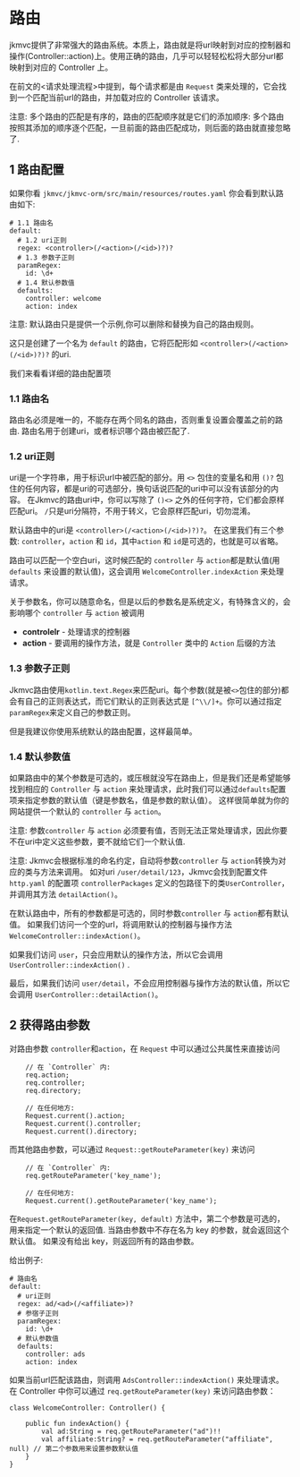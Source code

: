 # 路由

jkmvc提供了非常强大的路由系统。本质上，路由就是将url映射到对应的控制器和操作(Controller::action)上。使用正确的路由，几乎可以轻轻松松将大部分url都映射到对应的 Controller 上。

在前文的<请求处理流程>中提到，每个请求都是由 `Request` 类来处理的，它会找到一个匹配当前url的路由，并加载对应的 Controller 该请求。

注意: 多个路由的匹配是有序的，路由的匹配顺序就是它们的添加顺序: 多个路由按照其添加的顺序逐个匹配，一旦前面的路由匹配成功，则后面的路由就直接忽略了.

## 1 路由配置

如果你看 `jkmvc/jkmvc-orm/src/main/resources/routes.yaml` 你会看到默认路由如下:

```
# 1.1 路由名
default:
  # 1.2 uri正则
  regex: <controller>(/<action>(/<id>)?)?
  # 1.3 参数子正则
  paramRegex:
    id: \d+
  # 1.4 默认参数值
  defaults:
    controller: welcome
    action: index
```

注意: 默认路由只是提供一个示例,你可以删除和替换为自己的路由规则。

这只是创建了一个名为 `default` 的路由，它将匹配形如 `<controller>(/<action>(/<id>)?)?` 的uri.

我们来看看详细的路由配置项

### 1.1 路由名

路由名必须是唯一的，不能存在两个同名的路由，否则重复设置会覆盖之前的路由. 路由名用于创建uri，或者标识哪个路由被匹配了.

### 1.2 uri正则

uri是一个字符串，用于标识url中被匹配的部分。用 `<>` 包住的变量名和用 `()?` 包住的任何内容，都是uri的可选部分，换句话说匹配的uri中可以没有该部分的内容。 在Jkmvc的路由uri中，你可以写除了 `()<>` 之外的任何字符，它们都会原样匹配uri。 `/`只是uri分隔符，不用于转义，它会原样匹配uri，切勿混淆。

默认路由中的uri是 `<controller>(/<action>(/<id>)?)?`。 在这里我们有三个参数: `controller`，`action` 和 `id`，其中`action` 和 `id`是可选的，也就是可以省略。

路由可以匹配一个空白uri，这时候匹配的 `controller` 与 `action`都是默认值(用 `defaults` 来设置的默认值)，这会调用 `WelcomeController.indexAction` 来处理请求。

关于参数名，你可以随意命名，但是以后的参数名是系统定义，有特殊含义的，会影响哪个 `controller` 与 `action` 被调用

 * **controlelr** - 处理请求的控制器
 * **action** - 要调用的操作方法，就是 `Controller` 类中的 `Action` 后缀的方法

### 1.3 参数子正则

Jkmvc路由使用`kotlin.text.Regex`来匹配uri。每个参数(就是被`<>`包住的部分)都会有自己的正则表达式，而它们默认的正则表达式是 `[^\\/]+`。你可以通过指定`paramRegex`来定义自己的参数正则。

但是我建议你使用系统默认的路由配置，这样最简单。

### 1.4 默认参数值

如果路由中的某个参数是可选的，或压根就没写在路由上，但是我们还是希望能够找到相应的 `Controller` 与 `action` 来处理请求，此时我们可以通过`defaults`配置项来指定参数的默认值（键是参数名，值是参数的默认值）。 这样很简单就为你的网站提供一个默认的 `controller` 与 `action`。

注意: 参数`controller` 与 `action` 必须要有值，否则无法正常处理请求，因此你要不在uri中定义这些参数，要不就给它们一个默认值.

注意: Jkmvc会根据标准的命名约定，自动将参数`controller` 与 `action`转换为对应的类与方法来调用。 如对uri `/user/detail/123`，Jkmvc会找到配置文件`http.yaml` 的配置项 `controllerPackages` 定义的包路径下的类`UserController`，并调用其方法 `detailAction()`。

在默认路由中，所有的参数都是可选的，同时参数`controller` 与 `action`都有默认值。 如果我们访问一个空的url，将调用默认的控制器与操作方法 `WelcomeController::indexAction()`。 

如果我们访问 `user`，只会应用默认的操作方法，所以它会调用 `UserController::indexAction()` .

最后，如果我们访问 `user/detail`，不会应用控制器与操作方法的默认值，所以它会调用 `UserController::detailAction()`。

## 2 获得路由参数

对路由参数 `controller`和`action`，在 `Request` 中可以通过公共属性来直接访问

```
	// 在 `Controller` 内:
	req.action;
	req.controller;
	req.directory;

	// 在任何地方:
	Request.current().action;
	Request.current().controller;
	Request.current().directory;
```

而其他路由参数，可以通过 `Request::getRouteParameter(key)` 来访问

```
	// 在 `Controller` 内:
	req.getRouteParameter('key_name');

	// 在任何地方:
	Request.current().getRouteParameter('key_name');
```

在`Request.getRouteParameter(key, default)` 方法中，第二个参数是可选的，用来指定一个默认的返回值. 当路由参数中不存在名为 key 的参数，就会返回这个默认值。 如果没有给出 key，则返回所有的路由参数。

给出例子:

```
# 路由名
default:
  # uri正则
  regex: ad/<ad>(/<affiliate>)?
  # 参宿子正则
  paramRegex:
    id: \d+
  # 默认参数值
  defaults:
    controller: ads
    action: index
```

如果当前url匹配该路由，则调用 `AdsController::indexAction()` 来处理请求。在 Controller 中你可以通过 `req.getRouteParameter(key)` 来访问路由参数：

```
class WelcomeController: Controller() {

    public fun indexAction() {
        val ad:String = req.getRouteParameter("ad")!!
        val affiliate:String? = req.getRouteParameter("affiliate", null) // 第二个参数用来设置参数默认值
    }
}
```
